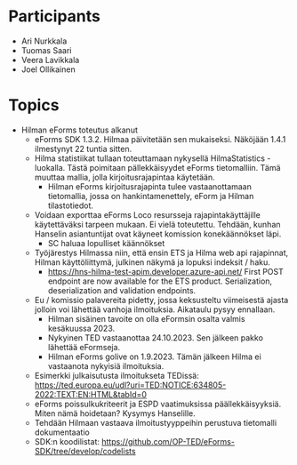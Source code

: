 # Participants

* Ari Nurkkala
* Tuomas Saari
* Veera Lavikkala
* Joel Ollikainen


# Topics

* Hilman eForms toteutus alkanut
	- eForms SDK 1.3.2. Hilmaa päivitetään sen mukaiseksi. Näköjään 1.4.1 ilmestynyt 22 tuntia sitten.
	- Hilma statistiikat tullaan toteuttamaan nykysellä HilmaStatistics -luokalla. Tästä poimitaan pällekkäisyydet eForms tietomalliin. Tämä muuttaa mallia, jolla kirjoitusrajapintaa käytetään.
		- Hilman eForms kirjoitusrajapinta tulee vastaanottamaan tietomallia, jossa on hankintamenettely, eForm ja Hilman tilastotiedot.
	- Voidaan exporttaa eForms Loco resursseja rajapintakäyttäjille käytettäväksi tarpeen mukaan. Ei vielä toteutettu. Tehdään, kunhan Hanselin asiantuntijat ovat käyneet komission konekäännökset läpi. 
		- SC haluaa lopulliset käännökset
	- Työjärestys Hilmassa niin, että ensin ETS ja Hilma web api rajapinnat, Hilman käyttöliittymä, julkinen näkymä ja lopuksi indeksit / haku.
		- https://hns-hilma-test-apim.developer.azure-api.net/ First POST endpoint are now available for the ETS product. Serialization, deserialization and validation endpoints.
	- Eu / komissio palavereita pidetty, jossa keksusteltu viimeisestä ajasta jolloin voi lähettää vanhoja ilmoituksia. Aikataulu pysyy ennallaan.
		- Hilman sisäinen tavoite on olla eFormsin osalta valmis kesäkuussa 2023.
		- Nykyinen TED vastaanottaa 24.10.2023. Sen jälkeen pakko lähettää eFormseja.
		- Hilman eForms golive on 1.9.2023. Tämän jälkeen Hilma ei vastaanota nykyisiä ilmoituksia.
	- Esimerkki julkaisutusta ilmoitukseta TEDissä: https://ted.europa.eu/udl?uri=TED:NOTICE:634805-2022:TEXT:EN:HTML&tabId=0
	- eForms poissulkukriteerit ja ESPD vaatimuksissa päällekkäisyyksiä. Miten nämä hoidetaan? Kysymys Hanselille.
	- Tehdään Hilmaan vastaava ilmoitustyyppeihin perustuva tietomalli dokumentaatio
	- SDK:n koodilistat: https://github.com/OP-TED/eForms-SDK/tree/develop/codelists
